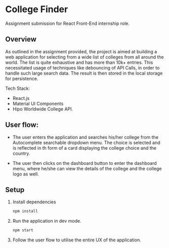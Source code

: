 # College Finder

Assignment submission for React Front-End internship role.

## Overview
As outlined in the assignment provided, the project is aimed at building a web application for selecting from a wide list of colleges from all around the world. The list is quite exhaustive and has more than 10k+ entries. This necessitated usage of techniques like debouncing of API Calls, in order to handle such large search data. The result is then stored in the local storage for persistence.

Tech Stack:
- React.js 
- Material UI Components
- Hipo Worldwide College API.


## User flow:

- The user enters the application and searches his/her college from the Autocomplete searchable dropdown menu. The choice is selected and is reflected in th form of a card displaying the college choice and the country.

- The user then clicks on the dashboard button to enter the dashboard menu, where he/she can view the details of the college and the college logo as well. 

## Setup 

1. Install dependencies
    ```bash
    npm install
    ```
2. Run the application in dev mode.
    ```bash
    npm start
    ```
3. Follow the user flow to utilise the entire UX of the application.
